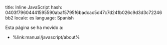 title: Inline JavaScript
hash: 0403f79604441595590abaf5795f6badcac5d47c7d241b026c9d3d3c72246bb2
locale: es
language: Spanish

Esta página se ha movido a:

- %link:manual/javascript/about%